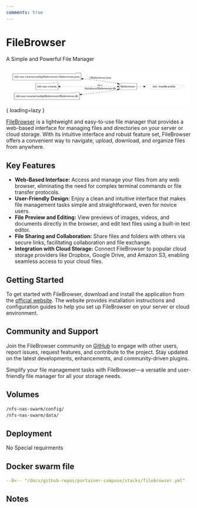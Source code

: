 ```yaml
---
comments: true
---
```


# FileBrowser

A Simple and Powerful File Manager

![filebrowser diagram](../assets/diagrams/filebrowser.png){ loading=lazy }

[FileBrowser](https://filebrowser.org/) is a lightweight and easy-to-use file manager that provides a web-based interface for managing files and directories on your server or cloud storage. With its intuitive interface and robust feature set, FileBrowser offers a convenient way to navigate, upload, download, and organize files from anywhere.

## Key Features

- **Web-Based Interface:** Access and manage your files from any web browser, eliminating the need for complex terminal commands or file transfer protocols.
- **User-Friendly Design:** Enjoy a clean and intuitive interface that makes file management tasks simple and straightforward, even for novice users.
- **File Preview and Editing:** View previews of images, videos, and documents directly in the browser, and edit text files using a built-in text editor.
- **File Sharing and Collaboration:** Share files and folders with others via secure links, facilitating collaboration and file exchange.
- **Integration with Cloud Storage:** Connect FileBrowser to popular cloud storage providers like Dropbox, Google Drive, and Amazon S3, enabling seamless access to your cloud files.

## Getting Started

To get started with FileBrowser, download and install the application from the [official website](https://filebrowser.org/). The website provides installation instructions and configuration guides to help you set up FileBrowser on your server or cloud environment.

## Community and Support

Join the FileBrowser community on [GitHub](https://github.com/filebrowser/filebrowser) to engage with other users, report issues, request features, and contribute to the project. Stay updated on the latest developments, enhancements, and community-driven plugins.

Simplify your file management tasks with FileBrowser—a versatile and user-friendly file manager for all your storage needs.


## Volumes

```bash
/nfs-nas-swarm/config/
/nfs-nas-swarm/data/
```

## Deployment
No Special requirments

## Docker swarm file
``` yaml linenums="1" 
--8<-- "/docs/github-repos/portainer-compose/stacks/filebrowser.yml"
```

## Notes

